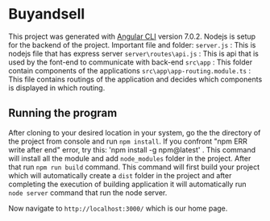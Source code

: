 # Buyandsell

This project was generated with [Angular CLI](https://github.com/angular/angular-cli) version 7.0.2.
Nodejs is setup for the backend of the project.
Important file and folder:
`server.js` : This is nodejs file that has express server
`server\routes\api.js` : This is api that is used by the font-end to communicate with back-end
`src\app` : This folder contain components of the applications
`src\app\app-routing.module.ts` : This file contains routings of the application and decides which components is displayed in which routing.

## Running the program

After cloning to your desired location in your system, go the the directory of the project from console and run `npm install`. If you confront "npm ERR write after end" error, try this: 'npm install -g npm@latest' .
This command will install all the module and add `node_modules` folder in the project. After that run `npm run build` command. This command will first build your project which will automatically create a `dist` folder in the project and after completing the execution of building application it will automatically run `node server` command that run the node server.

Now navigate to `http://localhost:3000/` which is our home page.
